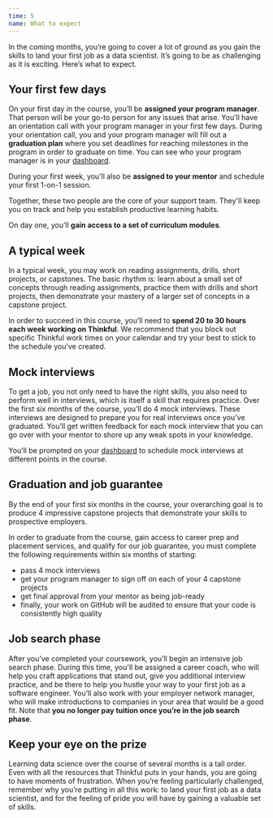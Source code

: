 ```yaml
---
time: 5
name: What to expect
---
```


In the coming months, you’re going to cover a lot of ground as you gain the skills to land your first job as a data scientist. It’s going to be as challenging as it is exciting. Here’s what to expect.

## Your first few days

On your first day in the course, you’ll be **assigned your program manager**. That person will be your go-to person for any issues that arise. You’ll have an orientation call with your program manager in your first few days. During your orientation call, you and your program manager will fill out a **graduation plan** where you set deadlines for reaching milestones in the program in order to graduate on time. You can see who your program manager is in your [dashboard](https://dashboard.thinkful.com/). 

During your first week, you’ll also be **assigned to your mentor** and schedule your first 1-on-1 session.

Together, these two people are the core of your support team. They'll keep you on track and help you establish productive learning habits.

On day one, you’ll **gain access to a set of curriculum modules**. 

## A typical week

In a typical week, you may work on reading assignments, drills, short projects, or capstones. The basic rhythm is: learn about a small set of concepts through reading assignments, practice them with drills and short projects, then demonstrate your mastery of a larger set of concepts in a capstone project.

In order to succeed in this course, you’ll need to **spend 20 to 30 hours each week working on Thinkful**. We recommend that you block out specific Thinkful work times on your calendar and try your best to stick to the schedule you’ve created.


## Mock interviews

To get a job, you not only need to have the right skills, you also need to perform well in interviews, which is itself a skill that requires practice. Over the first six months of the course, you’ll do 4 mock interviews. These interviews are designed to prepare you for real interviews once you’ve graduated. You’ll get written feedback for each mock interview that you can go over with your mentor to shore up any weak spots in your knowledge.

You’ll be prompted on your [dashboard](https://dashboard.thinkful.com/) to schedule mock interviews at different points in the course. 

## Graduation and job guarantee

By the end of your first six months in the course, your overarching goal is to produce 4 impressive capstone projects that demonstrate your skills to prospective employers.

In order to graduate from the course, gain access to career prep and placement services, and qualify for our job guarantee, you must complete the following requirements within six months of starting:

* pass 4 mock interviews
* get your program manager to sign off on each of your 4 capstone projects
* get final approval from your mentor as being job-ready
* finally, your work on GitHub will be audited to ensure that your code is consistently high quality


## Job search phase

After you’ve completed your coursework, you’ll begin an intensive job search phase. During this time, you'll be assigned a career coach, who will help you craft applications that stand out, give you additional interview practice, and be there to help you hustle your way to your first job as a software engineer. You’ll also work with your employer network manager, who will make introductions to companies in your area that would be a good fit. Note that **you no longer pay tuition once you’re in the job search phase**.

## Keep your eye on the prize

Learning data science over the course of several months is a tall order. Even with all the resources that Thinkful puts in your hands, you are going to have moments of frustration. When you’re feeling particularly challenged, remember why you’re putting in all this work: to land your first job as a data scientist, and for the feeling of pride you will have by gaining a valuable set of skills.